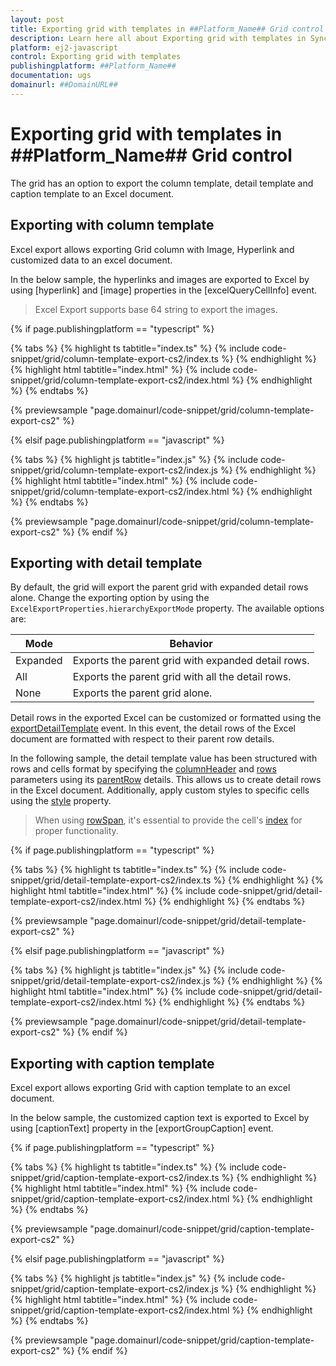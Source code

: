 ```yaml
---
layout: post
title: Exporting grid with templates in ##Platform_Name## Grid control | Syncfusion
description: Learn here all about Exporting grid with templates in Syncfusion ##Platform_Name## Grid control of Syncfusion Essential JS 2 and more.
platform: ej2-javascript
control: Exporting grid with templates
publishingplatform: ##Platform_Name##
documentation: ugs
domainurl: ##DomainURL##
---
```


# Exporting grid with templates in ##Platform_Name## Grid control

The grid has an option to export the column template, detail template and caption template to an Excel document.

## Exporting with column template

Excel export allows exporting Grid column with Image, Hyperlink and customized data to an excel document.

In the below sample, the hyperlinks and images are exported to Excel by using [hyperlink] and [image] properties in the [excelQueryCellInfo] event.

> Excel Export supports base 64 string to export the images.

{% if page.publishingplatform == "typescript" %}

 {% tabs %}
{% highlight ts tabtitle="index.ts" %}
{% include code-snippet/grid/column-template-export-cs2/index.ts %}
{% endhighlight %}
{% highlight html tabtitle="index.html" %}
{% include code-snippet/grid/column-template-export-cs2/index.html %}
{% endhighlight %}
{% endtabs %}
        
{% previewsample "page.domainurl/code-snippet/grid/column-template-export-cs2" %}

{% elsif page.publishingplatform == "javascript" %}

{% tabs %}
{% highlight js tabtitle="index.js" %}
{% include code-snippet/grid/column-template-export-cs2/index.js %}
{% endhighlight %}
{% highlight html tabtitle="index.html" %}
{% include code-snippet/grid/column-template-export-cs2/index.html %}
{% endhighlight %}
{% endtabs %}

{% previewsample "page.domainurl/code-snippet/grid/column-template-export-cs2" %}
{% endif %}

## Exporting with detail template

 By default, the grid will export the parent grid with expanded detail rows alone. Change the exporting option by using the `ExcelExportProperties.hierarchyExportMode` property. The available options are:

| Mode     | Behavior    |
|----------|-------------|
| Expanded | Exports the parent grid with expanded detail rows. |
| All      | Exports the parent grid with all the detail rows. |
| None     | Exports the parent grid alone. |

Detail rows in the exported Excel can be customized or formatted using the [exportDetailTemplate](../../api/grid/#exportdetailtemplate) event. In this event, the detail rows of the Excel document are formatted with respect to their parent row details.

In the following sample, the detail template value has been structured with rows and cells format by specifying the [columnHeader](../../api/grid/detailTemplateProperties/#columnheader) and [rows](../../api/grid/detailTemplateProperties/#rows) parameters using its [parentRow](../../api/grid/exportDetailTemplateEventArgs/#parentrow) details. This allows us to create detail rows in the Excel document. Additionally, apply custom styles to specific cells using the [style](../../api/grid/detailTemplateCell/#style) property.

> When using [rowSpan](../../api/grid/detailTemplateCell/#rowspan), it's essential to provide the cell's [index](../../api/grid/detailTemplateCell/#index) for proper functionality.

{% if page.publishingplatform == "typescript" %}

 {% tabs %}
{% highlight ts tabtitle="index.ts" %}
{% include code-snippet/grid/detail-template-export-cs2/index.ts %}
{% endhighlight %}
{% highlight html tabtitle="index.html" %}
{% include code-snippet/grid/detail-template-export-cs2/index.html %}
{% endhighlight %}
{% endtabs %}
        
{% previewsample "page.domainurl/code-snippet/grid/detail-template-export-cs2" %}

{% elsif page.publishingplatform == "javascript" %}

{% tabs %}
{% highlight js tabtitle="index.js" %}
{% include code-snippet/grid/detail-template-export-cs2/index.js %}
{% endhighlight %}
{% highlight html tabtitle="index.html" %}
{% include code-snippet/grid/detail-template-export-cs2/index.html %}
{% endhighlight %}
{% endtabs %}

{% previewsample "page.domainurl/code-snippet/grid/detail-template-export-cs2" %}
{% endif %}

## Exporting with caption template

Excel export allows exporting Grid with caption template to an excel document.

In the below sample, the customized caption text is exported to Excel by using [captionText] property in the [exportGroupCaption] event.

{% if page.publishingplatform == "typescript" %}

 {% tabs %}
{% highlight ts tabtitle="index.ts" %}
{% include code-snippet/grid/caption-template-export-cs2/index.ts %}
{% endhighlight %}
{% highlight html tabtitle="index.html" %}
{% include code-snippet/grid/caption-template-export-cs2/index.html %}
{% endhighlight %}
{% endtabs %}
        
{% previewsample "page.domainurl/code-snippet/grid/caption-template-export-cs2" %}

{% elsif page.publishingplatform == "javascript" %}

{% tabs %}
{% highlight js tabtitle="index.js" %}
{% include code-snippet/grid/caption-template-export-cs2/index.js %}
{% endhighlight %}
{% highlight html tabtitle="index.html" %}
{% include code-snippet/grid/caption-template-export-cs2/index.html %}
{% endhighlight %}
{% endtabs %}

{% previewsample "page.domainurl/code-snippet/grid/caption-template-export-cs2" %}
{% endif %}